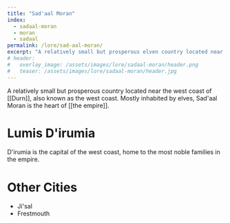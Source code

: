 ```yaml
---
title: "Sad'aal Moran"
index:
  - sadaal-moran
  - moran
  - sadaal
permalink: /lore/sad-aal-moran/
excerpt: "A relatively small but prosperous elven country located near the west coast of Durn."
# header:
#   overlay_image: /assets/images/lore/sadaal-moran/header.png
#   teaser: /assets/images/lore/sadaal-moran/header.jpg
---
```


A relatively small but prosperous country located near the west coast of [[Durn]], also known as the west coast. Mostly inhabited by elves, Sad'aal Moran is the heart of [[the empire]].

# Lumis D'irumia
D'irumia is the capital of the west coast, home to the most noble families in the empire.

# Other Cities

- Ji'sal
- Frestmouth